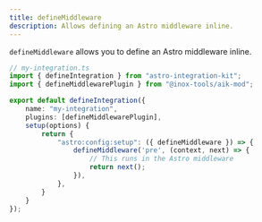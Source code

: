 ```yaml
---
title: defineMiddleware
description: Allows defining an Astro middleware inline.
---
```


`defineMiddleware` allows you to define an Astro middleware inline.

```ts /defineMiddleware\b/ {2,7}
// my-integration.ts
import { defineIntegration } from "astro-integration-kit";
import { defineMiddlewarePlugin } from "@inox-tools/aik-mod";

export default defineIntegration({
    name: "my-integration",
    plugins: [defineMiddlewarePlugin],
    setup(options) {
        return {
            "astro:config:setup": ({ defineMiddleware }) => {
                defineMiddleware('pre', (context, next) => {
                    // This runs in the Astro middleware
                    return next();
                }),
            },
        }
    }
});
```
